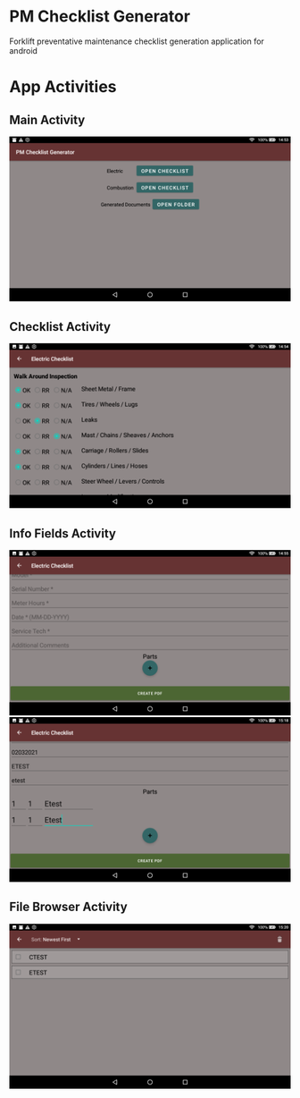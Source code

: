 # PM Checklist Generator

Forklift preventative maintenance checklist generation application for android

# App Activities

## Main Activity

<div align="center">
  <img width="512" src="./ActivityScreenshots/MainActivity.png" alt="Main Activity" class="inline">
</div>

## Checklist Activity

<div align="center">
  <img width="512" src="./ActivityScreenshots/ChecklistActivity.png" alt="Checklist Activity" class="inline">
</div>

## Info Fields Activity

<div align="center">
  <img width="512" src="./ActivityScreenshots/InfoFieldsActivityNoParts.png" alt="InfoFields Activity no parts" class="inline">
  <img width="512" src="./ActivityScreenshots/InfoFieldsActivity.png" alt="InfoFields Activity" class="inline">
</div>

## File Browser Activity

<div align="center">
  <img width="512" src="./ActivityScreenshots/FileBrowserActivity.png" alt="FileBrowser Activity" class="inline">
</div>